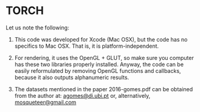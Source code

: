 # TORCH
Let us note the following:

1) This code was developed for Xcode (Mac OSX), but the code
has no specifics to Mac OSX. That is, it is platform-independent.

2) For rendering, it uses the OpenGL + GLUT, so make sure you computer
has these two libraries properly installed. Anyway, the code
can be easily reformulated by removing OpenGL functions and callbacks,
because it also outputs alphanumeric results.

3) The datasets mentioned in the paper 2016-gomes.pdf
can be obtained from the author at: agomes@di.ubi.pt
or, alternatively, mosqueteer@gmail.com
